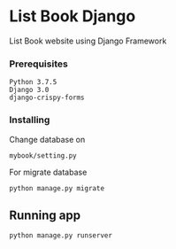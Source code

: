 # List Book Django

List Book website using Django Framework


### Prerequisites

```
Python 3.7.5
Django 3.0
django-crispy-forms
```

### Installing

Change database on 

```
mybook/setting.py
```

For migrate database 

```
python manage.py migrate
```


## Running app

```
python manage.py runserver
```


